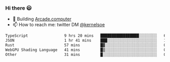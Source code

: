 ### Hi there 😃

- 🔨 Building [Arcade.computer](https://arcade.computer)
- 📫 How to reach me: twitter DM [@kernelsoe](https://twitter.com/kernelsoe)

<!--START_SECTION:waka-->

```txt
TypeScript                9 hrs 20 mins   █████████████████░░░░░░░░   67.55 %
JSON                      1 hr 41 mins    ███░░░░░░░░░░░░░░░░░░░░░░   12.18 %
Rust                      57 mins         █▓░░░░░░░░░░░░░░░░░░░░░░░   06.98 %
WebGPU Shading Language   41 mins         █▒░░░░░░░░░░░░░░░░░░░░░░░   05.03 %
Other                     31 mins         █░░░░░░░░░░░░░░░░░░░░░░░░   03.81 %
```

<!--END_SECTION:waka-->
